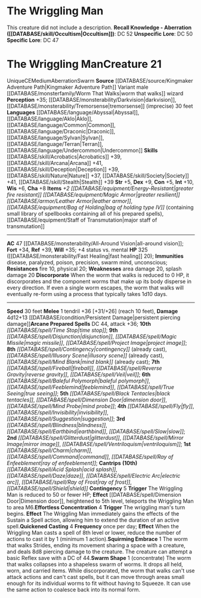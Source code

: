 ﻿---
ac: '47'
alignment: CE
all_resistance: null
burrow_speed: null
charisma: '+8'
climb_speed: null
constitution: '+5'
creature_ability:
- Contingency
- Discorporate
- Effortless Concentration
- Quickened Casting
- Squirming Embrace
- ''
- Swarm Shape
creature_family: null
description: 'This creature did not include a description.<br/><br/><b><u>Recall Knowledge
  - Aberration</u> ( [[DATABASE/skill/Occultism|Occultism]] )</b>: DC 52<br/><b><u>Unspecific
  Lore</u></b>: DC 50<br/><b><u>Specific Lore</u></b>: DC 47'
dexterity: '+9'
element: null
fly_speed: null
fortitude: '+34'
hardness: null
hp: 325 ( fast healing 20)
id: '2369'
immunity:
- disease
- paralyzed
- poison
- precision
- swarm mind
- unconscious
intelligence: '+10'
land_speed: '30'
language:
- '[[DATABASE/language/Abyssal|Abyssal]]'
- '[[DATABASE/language/Aklo|Aklo]]'
- '[[DATABASE/language/Common|Common]]'
- '[[DATABASE/language/Draconic|Draconic]]'
- '[[DATABASE/language/Sylvan|Sylvan]]'
- '[[DATABASE/language/Terran|Terran]]'
- '[[DATABASE/language/Undercommon|Undercommon]]'
level: '21'
max_speed: '30'
name: The Wriggling Man
perception: '+35'
rarity: Unique
reflex: '+39'
resistance:
- fire 10
- physical 20
rus_type_level: null
school: null
sense:
- '[[DATABASE/monsterability/Darkvision|darkvision]]'
- '[[DATABASE/monsterability/Tremorsense|tremorsense]] (imprecise) 30 feet'
size: Medium
skill:
- '[[DATABASE/skill/Acrobatics|Acrobatics]] +39'
- '[[DATABASE/skill/Arcana|Arcana]] +41'
- '[[DATABASE/skill/Deception|Deception]] +39'
- '[[DATABASE/skill/Nature|Nature]] +37'
- '[[DATABASE/skill/Society|Society]] +41'
- '[[DATABASE/skill/Stealth|Stealth]] +39'
source: '[[DATABASE/source/Kingmaker Adventure Path|Kingmaker Adventure Path]]'
speed:
- 30 feet
spell:
- '[[DATABASE/spell/Acid Splash|Acid Splash]]'
- '[[DATABASE/spell/Baleful Polymorph|BalefulPolymorph]]'
- '[[DATABASE/spell/Black Tentacles|Black Tentacles]]'
- '[[DATABASE/spell/Blindness|Blindness]]'
- '[[DATABASE/spell/Charm|Charm]]'
- '[[DATABASE/spell/Command|Command]]'
- '[[DATABASE/spell/Contingency|Contingency]]'
- '[[DATABASE/spell/Daze|Daze]]'
- '[[DATABASE/spell/Dimension Door|Dimension Door]]'
- '[[DATABASE/spell/Disjunction|Disjunction]]'
- '[[DATABASE/spell/Earthbind|Earthbind]]'
- '[[DATABASE/spell/Electric Arc|Electric Arc]]'
- '[[DATABASE/spell/Feeblemind|Feeblemind]]'
- '[[DATABASE/spell/Fireball|Fireball]]'
- '[[DATABASE/spell/Fly|Fly]]'
- '[[DATABASE/spell/Glitterdust|Glitterdust]]'
- '[[DATABASE/spell/Illusory Scene|Illusory Scene]]'
- '[[DATABASE/spell/Invisibility|Invisibility]]'
- '[[DATABASE/spell/Magic Missile|Magic Missile]]'
- '[[DATABASE/spell/Mind Blank|Mind Blank]]'
- '[[DATABASE/spell/Mind Probe|Mind Probe]]'
- '[[DATABASE/spell/Mirror Image|Mirror Image]]'
- '[[DATABASE/spell/Project Image|Project Image]]'
- '[[DATABASE/spell/Ray of Enfeeblement|Ray of Enfeeblement]]'
- '[[DATABASE/spell/Ray of Frost|Ray of Frost]]'
- '[[DATABASE/spell/Reverse Gravity|Reverse Gravity]]'
- '[[DATABASE/spell/Shield|Shield]]'
- '[[DATABASE/spell/Slow|Slow]]'
- '[[DATABASE/spell/Suggestion|Suggestion]]'
- '[[DATABASE/spell/Time Stop|Time Stop]]'
- '[[DATABASE/spell/True Seeing|True Seeing]]'
- '[[DATABASE/spell/Veil|Veil]]'
- '[[DATABASE/spell/Ventriloquism|Ventriloquism]]'
strength: '+5'
strength_req: '5'
strongest_save:
- Reflex
swim_speed: null
trait:
- '[[DATABASE/trait/Aberration|Aberration]]'
- '[[DATABASE/trait/Swarm|Swarm]]'
- '[[DATABASE/trait/Unique|Unique]]'
type: Creature
vision: Darkvision
weakest_save:
- Fortitude
weakness:
- area damage 20
- splash damage 20
will: '+35'
wisdom: '+6'

---
# The Wriggling Man

This creature did not include a description.
**Recall Knowledge - Aberration ([[DATABASE/skill/Occultism|Occultism]])**: DC 52
**Unspecific Lore**: DC 50
**Specific Lore**: DC 47

# The Wriggling Man<span class="item-type">Creature 21</span>

<span class="trait-unique item-trait">Unique</span><span class="trait-alignment item-trait">CE</span><span class="trait-size item-trait">Medium</span><span class="item-trait">Aberration</span><span class="item-trait">Swarm</span>
**Source** [[DATABASE/source/Kingmaker Adventure Path|Kingmaker Adventure Path]]
Variant male [[DATABASE/monsterfamily/Worm That Walks|worm that walks]] wizard
**Perception** +35; [[DATABASE/monsterability/Darkvision|darkvision]], [[DATABASE/monsterability/Tremorsense|tremorsense]] (imprecise) 30 feet
**Languages** [[DATABASE/language/Abyssal|Abyssal]], [[DATABASE/language/Aklo|Aklo]], [[DATABASE/language/Common|Common]], [[DATABASE/language/Draconic|Draconic]], [[DATABASE/language/Sylvan|Sylvan]], [[DATABASE/language/Terran|Terran]], [[DATABASE/language/Undercommon|Undercommon]]
**Skills** [[DATABASE/skill/Acrobatics|Acrobatics]] +39, [[DATABASE/skill/Arcana|Arcana]] +41, [[DATABASE/skill/Deception|Deception]] +39, [[DATABASE/skill/Nature|Nature]] +37, [[DATABASE/skill/Society|Society]] +41, [[DATABASE/skill/Stealth|Stealth]] +39
**Str** +5, **Dex** +9, **Con** +5, **Int** +10, **Wis** +6, **Cha** +8
**Items** _+2 [[DATABASE/equipment/Energy-Resistant|greater fire resistant]] [[DATABASE/equipment/Magic Armor|greater resilient]] [[DATABASE/armor/Leather Armor|leather armor]]_, _[[DATABASE/equipment/Bag of Holding|bag of holding type IV]]_ (containing small library of spellbooks containing all of his prepared spells), [[DATABASE/equipment/Staff of Transmutation|major staff of transmutation]]

---
**AC** 47 [[DATABASE/monsterability/All-Around Vision|all-around vision]]; **Fort** +34, **Ref** +39, **Will** +35; +4 status vs. mental
**HP** 325 ([[DATABASE/monsterability/Fast Healing|fast healing]] 20); **Immunities** disease, paralyzed, poison, precision, swarm mind, unconscious; **Resistances** fire 10, physical 20; **Weaknesses** area damage 20, splash damage 20
<span class="in-box-ability">**Discorporate** When the worm that walks is reduced to 0 HP, it discorporates and the component worms that make up its body disperse in every direction. If even a single worm escapes, the worm that walks will eventually re-form using a process that typically takes 1d10 days.</span>

---
**Speed** 30 feet
<span class="in-box-ability">**Melee** <span class="action-icon">1</span> tendril +36 [+31/+26] (reach 10 feet), **Damage** 4d12+13 [[DATABASE/condition/Persistent Damage|persistent piercing damage]]</span>**Arcane Prepared Spells** DC 44, attack +36; **10th** _[[DATABASE/spell/Time Stop|time stop]]_; **9th** _[[DATABASE/spell/Disjunction|disjunction]]_, _[[DATABASE/spell/Magic Missile|magic missile]]_, _[[DATABASE/spell/Project Image|project image]]_; **8th** _[[DATABASE/spell/Contingency|contingency]]_ (already cast), _[[DATABASE/spell/Illusory Scene|illusory scene]]_ (already cast), _[[DATABASE/spell/Mind Blank|mind blank]]_ (already cast); **7th** _[[DATABASE/spell/Fireball|fireball]]_, _[[DATABASE/spell/Reverse Gravity|reverse gravity]]_, _[[DATABASE/spell/Veil|veil]]_; **6th** _[[DATABASE/spell/Baleful Polymorph|baleful polymorph]]_, _[[DATABASE/spell/Feeblemind|feeblemind]]_, _[[DATABASE/spell/True Seeing|true seeing]]_; **5th** _[[DATABASE/spell/Black Tentacles|black tentacles]]_, _[[DATABASE/spell/Dimension Door|dimension door]]_, _[[DATABASE/spell/Mind Probe|mind probe]]_; **4th** _[[DATABASE/spell/Fly|fly]]_, _[[DATABASE/spell/Invisibility|invisibility]]_, _[[DATABASE/spell/Suggestion|suggestion]]_; **3rd** _[[DATABASE/spell/Blindness|blindness]]_, _[[DATABASE/spell/Earthbind|earthbind]]_, _[[DATABASE/spell/Slow|slow]]_; **2nd** _[[DATABASE/spell/Glitterdust|glitterdust]]_, _[[DATABASE/spell/Mirror Image|mirror image]]_, _[[DATABASE/spell/Ventriloquism|ventriloquism]]_; **1st** _[[DATABASE/spell/Charm|charm]]_, _[[DATABASE/spell/Command|command]]_, _[[DATABASE/spell/Ray of Enfeeblement|ray of enfeeblement]]_; **Cantrips** **(10th)** _[[DATABASE/spell/Acid Splash|acid splash]]_, _[[DATABASE/spell/Daze|daze]]_, _[[DATABASE/spell/Electric Arc|electric arc]]_, _[[DATABASE/spell/Ray of Frost|ray of frost]]_, _[[DATABASE/spell/Shield|shield]]_
<span class="in-box-ability">**Contingency** <span class="action-icon">5</span> **Trigger** The Wriggling Man is reduced to 50 or fewer HP; **Effect** [[DATABASE/spell/Dimension Door|Dimension door]], heightened to 5th level, teleports the Wriggling Man to area M6.</span><span class="in-box-ability">**Effortless Concentration** <span class="action-icon">4</span> **Trigger** The wriggling man's turn begins. **Effect** The Wriggling Man immediately gains the effects of the Sustain a Spell action, allowing him to extend the duration of an active spell.</span><span class="in-box-ability">**Quickened Casting** <span class="action-icon">4</span> **Frequency** once per day; **Effect** When the Wriggling Man casts a spell of 8th level or lower, reduce the number of actions to cast it by 1 (minimum 1 action).</span><span class="in-box-ability">**Squirming Embrace** <span class="action-icon">1</span> The worm that walks Strides, ending its movement sharing a space with a creature, and deals 8d8 piercing damage to the creature. The creature can attempt a basic Reflex save with a DC of 44.</span><span class="in-box-ability">**Swarm Shape** <span class="action-icon">1</span> (concentrate) The worm that walks collapses into a shapeless swarm of worms. It drops all held, worn, and carried items. While discorporated, the worm that walks can't use attack actions and can't cast spells, but it can move through areas small enough for its individual worms to fit without having to Squeeze. It can use the same action to coalesce back into its normal form.</span>